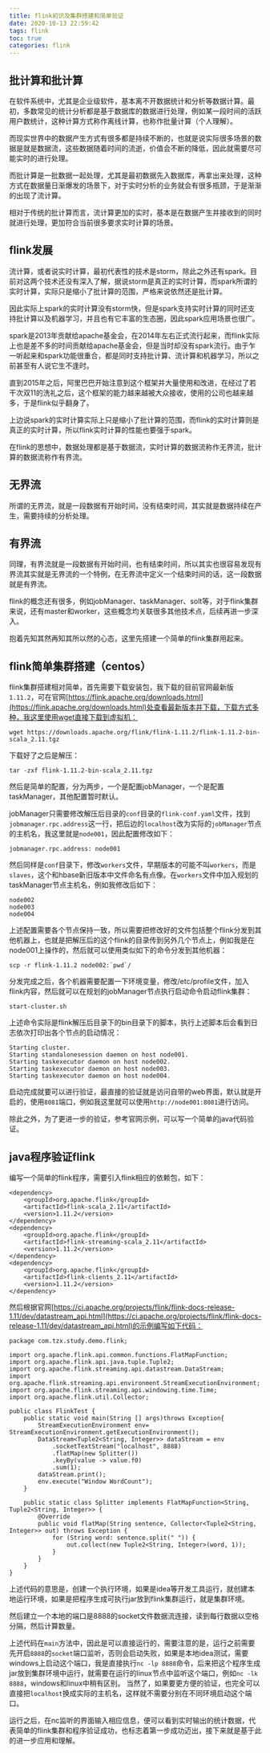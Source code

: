 ```yaml
---
title: flink初识及集群搭建和简单验证
date: 2020-10-13 22:59:42
tags: flink
toc: true
categories: flink
---
```

## 批计算和批计算

在软件系统中，尤其是企业级软件，基本离不开数据统计和分析等数据计算。最初，多数常见的统计分析都是基于数据库的数据进行处理，例如某一段时间的活跃用户数统计，这种计算方式称作离线计算，也称作批量计算（个人理解）。

而现实世界中的数据产生方式有很多都是持续不断的，也就是说实际很多场景的数据是就是数据流，这些数据随着时间的流逝，价值会不断的降低，因此就需要尽可能实时的进行处理。

而批计算是一批数据一起处理，尤其是最初数据先入数据库，再拿出来处理，这种方式在数据量日渐爆发的场景下，对于实时分析的业务就会有很多瓶颈，于是渐渐的出现了流计算。

相对于传统的批计算而言，流计算更加的实时，基本是在数据产生并接收到的同时就进行处理，更加符合当前很多要求实时计算的场景。

<!--more-->

## flink发展

流计算，或者说实时计算，最初代表性的技术是storm，除此之外还有spark。目前对这两个技术还没有深入了解，据说storm是真正的实时计算，而spark所谓的实时计算，实际只是缩小了批计算的范围，严格来说依然还是批计算。

因此实际上spark的实时计算没有storm快，但是spark支持实时计算的同时还支持批计算以及机器学习，并且也有它丰富的生态圈，因此spark应用场景也很广。

spark是2013年贡献给apache基金会，在2014年左右正式流行起来，而flink实际上也是差不多的时间贡献给apache基金会，但是当时却没有spark流行。由于乍一听起来和spark功能很重合，都是同时支持批计算、流计算和机器学习，所以之前甚至有人说它生不逢时。

直到2015年之后，阿里巴巴开始注意到这个框架并大量使用和改进，在经过了若干次双11的洗礼之后，这个框架的能力越来越被大众接收，使用的公司也越来越多，于是flink似乎翻身了。

上边说spark的实时计算实际上只是缩小了批计算的范围，而flink的实时计算则是真正的实时计算，所以flink实时计算的性能也要强于spark。

在flink的思想中，数据处理都是基于数据流，实时计算的数据流称作无界流，批计算的数据流称作有界流。

## 无界流

所谓的无界流，就是一段数据有开始时间，没有结束时间，其实就是数据持续在产生，需要持续的分析处理。

## 有界流

同理，有界流就是一段数据有开始时间，也有结束时间，所以其实也很容易发现有界流其实就是无界流的一个特例，在无界流中定义一个结束时间的话，这一段数据就是有界流。



flink的概念还有很多，例如jobManager、taskManager、solt等，对于flink集群来说，还有master和worker，这些概念均关联很多其他技术点，后续再进一步深入。

抱着先知其然再知其所以然的心态，这里先搭建一个简单的flink集群用起来。

## flink简单集群搭建（centos）

flink集群搭建相对简单，首先需要下载安装包，我下载的目前官网最新版`1.11.2`，可在官网[https://flink.apache.org/downloads.html](https://flink.apache.org/downloads.html)处查看最新版本并下载，下载方式多种，我这里使用wget直接下载到虚拟机：

```
wget https://downloads.apache.org/flink/flink-1.11.2/flink-1.11.2-bin-scala_2.11.tgz
```

下载好了之后是解压：

```
tar -zxf flink-1.11.2-bin-scala_2.11.tgz
```

然后是简单的配置，分为两步，一个是配置jobManager，一个是配置taskManager，其他配置暂时默认。

jobManager只需要修改解压后目录的`conf`目录的`flink-conf.yaml`文件，找到`jobmanager.rpc.address`这一行，把后边的`localhost`改为实际的`jobManager`节点的主机名，我这里就是`node001`，因此配置修改如下：

```
jobmanager.rpc.address: node001
```

然后同样是`conf`目录下，修改`workers`文件，早期版本的可能不叫`workers`，而是`slaves`，这个和hbase新旧版本中文件命名有点像。在`workers`文件中加入规划的taskManager节点主机名，例如我修改后如下：

```
node002
node003
node004
```

上述配置需要各个节点保持一致，所以需要把修改好的文件包括整个flink分发到其他机器上，也就是把解压后的这个flink的目录传到另外几个节点上，例如我是在node001上操作的，然后就可以使用类似如下的命令分发到其他机器：

```
scp -r flink-1.11.2 node002:`pwd`/
```

分发完成之后，各个机器需要配置一下环境变量，修改/etc/profile文件，加入flink内容，然后就可以在规划的jobManager节点执行启动命令启动flink集群：

```
start-cluster.sh
```

上述命令实际是flink解压后目录下的bin目录下的脚本，执行上述脚本后会看到日志依次打印出各个节点的启动情况：

```
Starting cluster.
Starting standalonesession daemon on host node001.
Starting taskexecutor daemon on host node002.
Starting taskexecutor daemon on host node003.
Starting taskexecutor daemon on host node004.
```

启动完成就要可以进行验证，最直接的验证就是访问自带的web界面，默认就是开启的，使用`8081`端口，例如我这里就可以使用`http://node001:8081`进行访问。

除此之外，为了更进一步的验证，参考官网示例，可以写一个简单的java代码验证。

## java程序验证flink

编写一个简单的flink程序，需要引入flink相应的依赖包，如下：

```
<dependency>
	<groupId>org.apache.flink</groupId>
	<artifactId>flink-scala_2.11</artifactId>
	<version>1.11.2</version>
</dependency>
<dependency>
	<groupId>org.apache.flink</groupId>
	<artifactId>flink-streaming-scala_2.11</artifactId>
	<version>1.11.2</version>
</dependency>
<dependency>
	<groupId>org.apache.flink</groupId>
	<artifactId>flink-clients_2.11</artifactId>
	<version>1.11.2</version>
</dependency>
```

然后根据官网[https://ci.apache.org/projects/flink/flink-docs-release-1.11/dev/datastream_api.html](https://ci.apache.org/projects/flink/flink-docs-release-1.11/dev/datastream_api.html)的示例编写如下代码：

```
package com.tzx.study.demo.flink;

import org.apache.flink.api.common.functions.FlatMapFunction;
import org.apache.flink.api.java.tuple.Tuple2;
import org.apache.flink.streaming.api.datastream.DataStream;
import org.apache.flink.streaming.api.environment.StreamExecutionEnvironment;
import org.apache.flink.streaming.api.windowing.time.Time;
import org.apache.flink.util.Collector;

public class FlinkTest {
    public static void main(String [] args)throws Exception{
        StreamExecutionEnvironment env= StreamExecutionEnvironment.getExecutionEnvironment();
        DataStream<Tuple2<String, Integer>> dataStream = env
            .socketTextStream("localhost", 8888)
            .flatMap(new Splitter())
            .keyBy(value -> value.f0)
            .sum(1);
        dataStream.print();
        env.execute("Window WordCount");
    }

    public static class Splitter implements FlatMapFunction<String, Tuple2<String, Integer>> {
        @Override
        public void flatMap(String sentence, Collector<Tuple2<String, Integer>> out) throws Exception {
            for (String word: sentence.split(" ")) {
                out.collect(new Tuple2<String, Integer>(word, 1));
            }
        }
    }
}

```

上述代码的意思是，创建一个执行环境，如果是idea等开发工具运行，就创建本地运行环境，如果是把程序生成可执行jar放到flink集群运行，就是集群环境。

然后建立一个本地的端口是8888的socket文件数据流连接，读到每行数据以空格分隔，然后计算数量。

上述代码在`main`方法中，因此是可以直接运行的，需要注意的是，运行之前需要先开启`8888`的`socket`端口监听，否则会启动失败，如果是本地idea测试，需要windows上启动这个端口，我是直接执行`nc -lp 8888`命令，后来把这个程序生成jar放到集群环境中运行，就需要在运行的linux节点中监听这个端口，例如`nc -lk 8888`，windows和linux中稍有区别。
当然了，如果要更方便的验证，也完全可以直接把`localhost`换成实际的主机名，这样就不需要分别在不同环境启动这个端口。

运行之后，在nc监听的界面输入相应信息，便可以看到实时输出的统计数据，代表简单的flink集群和程序验证成功，也标志着第一步成功迈出，接下来就是基于此的进一步应用和理解。